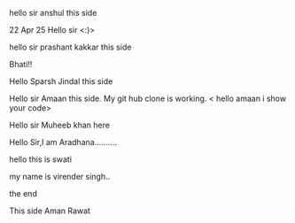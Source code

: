 hello sir anshul this side

22 Apr 25 Hello sir <:)>

hello sir prashant kakkar this side

Bhati!!

Hello Sparsh Jindal this side

Hello sir Amaan this side. My git hub clone is working. < hello amaan i show your code>

Hello sir Muheeb khan here

Hello Sir,I am Aradhana..........

hello this is swati

my name is virender singh..

the end




This side Aman Rawat



